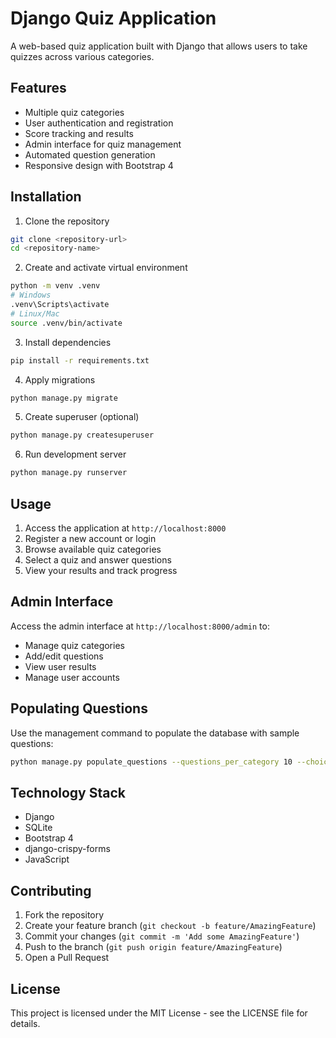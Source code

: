 # Django Quiz Application

A web-based quiz application built with Django that allows users to take quizzes across various categories.

## Features

- Multiple quiz categories
- User authentication and registration
- Score tracking and results
- Admin interface for quiz management
- Automated question generation
- Responsive design with Bootstrap 4

## Installation

1. Clone the repository
```bash
git clone <repository-url>
cd <repository-name>
```

2. Create and activate virtual environment
```bash
python -m venv .venv
# Windows
.venv\Scripts\activate
# Linux/Mac
source .venv/bin/activate
```

3. Install dependencies
```bash
pip install -r requirements.txt
```

4. Apply migrations
```bash
python manage.py migrate
```

5. Create superuser (optional)
```bash
python manage.py createsuperuser
```

6. Run development server
```bash
python manage.py runserver
```

## Usage

1. Access the application at `http://localhost:8000`
2. Register a new account or login
3. Browse available quiz categories
4. Select a quiz and answer questions
5. View your results and track progress

## Admin Interface

Access the admin interface at `http://localhost:8000/admin` to:
- Manage quiz categories
- Add/edit questions
- View user results
- Manage user accounts

## Populating Questions

Use the management command to populate the database with sample questions:
```bash
python manage.py populate_questions --questions_per_category 10 --choices_per_question 4
```

## Technology Stack

- Django
- SQLite
- Bootstrap 4
- django-crispy-forms
- JavaScript

## Contributing

1. Fork the repository
2. Create your feature branch (`git checkout -b feature/AmazingFeature`)
3. Commit your changes (`git commit -m 'Add some AmazingFeature'`)
4. Push to the branch (`git push origin feature/AmazingFeature`)
5. Open a Pull Request

## License

This project is licensed under the MIT License - see the LICENSE file for details. 